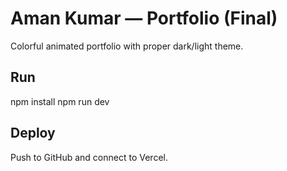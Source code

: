 # Aman Kumar — Portfolio (Final)

Colorful animated portfolio with proper dark/light theme.

## Run

npm install
npm run dev

## Deploy

Push to GitHub and connect to Vercel.
